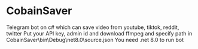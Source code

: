 # CobainSaver
Telegram bot on c# which can save video from youtube, tiktok, reddit, twitter 
Put your API key, admin id and download ffmpeg and specify path in CobainSaver\bin\Debug\net8.0\source.json
You need .net 8.0 to run bot
